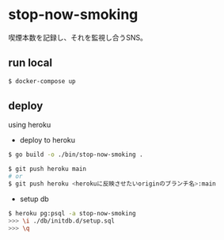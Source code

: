 # stop-now-smoking

喫煙本数を記録し、それを監視し合うSNS。

## run local

```bash
$ docker-compose up
```

## deploy

using heroku

- deploy to heroku

```bash
$ go build -o ./bin/stop-now-smoking .

$ git push heroku main
# or
$ git push heroku <herokuに反映させたいoriginのブランチ名>:main
```

- setup db

```bash
$ heroku pg:psql -a stop-now-smoking
>>> \i ./db/initdb.d/setup.sql
>>> \q
```
